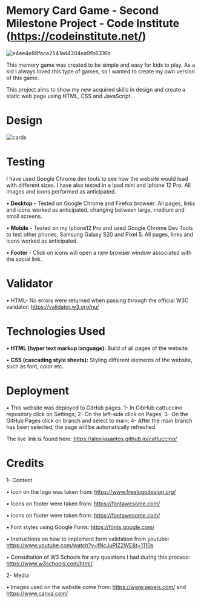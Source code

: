 # Memory Card Game - Second Milestone Project - Code Institute (https://codeinstitute.net/)

![e4ee4e88face2541ad4304ea9fb6316b](https://user-images.githubusercontent.com/111059036/204100594-4335e26d-878c-448c-b27b-c199db3bfde6.png)

This memory game was created to be simple and easy for kids to play. As a kid I always loved this type of games, so I wanted to create my own version of this game.

This project aims to show my new acquired skills in design and create a static web page using HTML, CSS and JavaScript.


# Design



![cards](https://user-images.githubusercontent.com/111059036/204100807-39664355-6d2b-46ae-adfe-97737b20168f.png)

  
  # Testing
  
  I have used Google Chrome dev tools to see how the website would load with different sizes. I have also tested in a Ipad mini and Iphone 12 Pro. All images and icons performed as anticipated.
  
  • **Desktop** - Tested on Google Chrome and Firefox browser: All pages, links and icons worked as anticipated, changing between large, medium and small screens.
  
  • **Mobile** - Tested on my Iphone12 Pro and used Google Chrome Dev Tools to test other phones, Samsung Galaxy S20 and Pixel 5. All pages, links and icons worked as anticipated.
  
  • **Footer** - Click on icons will open a new browser window associated with the social link.
  
  # Validator
  
  • HTML- No errors were returned when passing through the official W3C validator: https://validator.w3.org/nu/
  
  # Technologies Used
  
  • **HTML (hyper text markup language):** Build of all pages of the website.
  
   • **CSS (cascading style sheets):** Styling different elements of the website, such as font, color etc.
   
   # Deployment
   
   • This website was deployed to GitHub pages.
      1- In GibHub cattuccino repository click on Settings;
      2- On the left-side click on Pages;
      3- On the GitHub Pages click on branch and select to main;
      4- After the main branch has been selected, the page will be automatically refreshed.
      
  The live link is found here: https://alexiiasantos.github.io/cattuccino/
      
   # Credits
   
   1- Content
   
   • Icon on the logo was taken from: https://www.freelogodesign.org/
   
   • Icons on footer were taken from: https://fontawesome.com/
   
   • Icons on footer were taken from: https://fontawesome.com/
   
   • Font styles using Google Fonts: https://fonts.google.com/
   
   • Instructions on how to implement form validation from youtube: https://www.youtube.com/watch?v=fNcJuPIZ2WE&t=1110s
   
   • Consultation of W3 Schools for any questions I had during this process: https://www.w3schools.com/html/
   
   2- Media
   
   • Images used on the website come from: https://www.pexels.com/ and https://www.canva.com/
   


